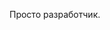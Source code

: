 ﻿---
name: 'Алексей Фомин'
url: https://github.com/alexafcode
badges:
  - first-contribution-small
---

Просто разработчик.
